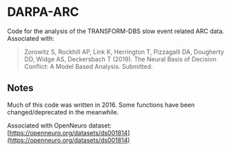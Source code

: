 # DARPA-ARC

Code for the analysis of the TRANSFORM-DBS slow event related ARC data. Associated with:

> Zorowitz S, Rockhill AP, Link K, Herrington T, Pizzagalli DA, Dougherty DD, Widge AS, Deckersbach T (2019). The Neural Basis of Decision Conflict: A Model Based Analysis. Submitted.

## Notes
Much of this code was written in 2016. Some functions have been changed/deprecated in the meanwhile.

Associated with OpenNeuro dataset: [https://openneuro.org/datasets/ds001814](https://openneuro.org/datasets/ds001814)
